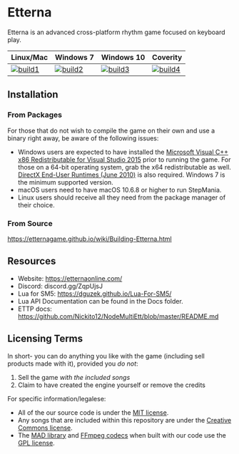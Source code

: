 Etterna
=========

Etterna is an advanced cross-platform rhythm game focused on keyboard play.

| Linux/Mac         | Windows 7         | Windows 10        | Coverity          |
|-------------------|-------------------|-------------------|-------------------|
| [![build1][]][build-link-travis] | [![build2][]][build-link-app] | [![build3][]][build-link-app] | [![build4][]][build-link-cover] |

[build1]: https://travis-ci.org/etternagame/etterna.svg?branch=develop
[build2]: https://appveyor-matrix-badges.herokuapp.com/repos/Nickito12/etterna/branch/develop/1
[build3]: https://appveyor-matrix-badges.herokuapp.com/repos/Nickito12/etterna/branch/develop/2
[build4]: https://img.shields.io/coverity/scan/12978.svg
[build-link-travis]: https://travis-ci.org/etternagame/etterna
[build-link-app]: https://ci.appveyor.com/project/Nickito12/etterna
[build-link-cover]: https://scan.coverity.com/projects/etternagame-etterna

## Installation
### From Packages

For those that do not wish to compile the game on their own and use a binary right away, be aware of the following issues:

* Windows users are expected to have installed the [Microsoft Visual C++ x86 Redistributable for Visual Studio 2015](http://www.microsoft.com/en-us/download/details.aspx?id=48145) prior to running the game. For those on a 64-bit operating system, grab the x64 redistributable as well. [DirectX End-User Runtimes (June 2010)](http://www.microsoft.com/en-us/download/details.aspx?id=8109) is also required. Windows 7 is the minimum supported version.
* macOS users need to have macOS 10.6.8 or higher to run StepMania.
* Linux users should receive all they need from the package manager of their choice.

### From Source
https://etternagame.github.io/wiki/Building-Etterna.html


## Resources

* Website: https://etternaonline.com/
* Discord: discord.gg/ZqpUjsJ
* Lua for SM5: https://dguzek.github.io/Lua-For-SM5/
* Lua API Documentation can be found in the Docs folder.
* ETTP docs: https://github.com/Nickito12/NodeMultiEtt/blob/master/README.md

## Licensing Terms

In short- you can do anything you like with the game (including sell products made with it), provided you *do not*:

1. Sell the game *with the included songs*
2. Claim to have created the engine yourself or remove the credits

For specific information/legalese:

* All of the our source code is under the [MIT license](http://opensource.org/licenses/MIT).
* Any songs that are included within this repository are under the [Creative Commons license](https://creativecommons.org/).
* The [MAD library](http://www.underbit.com/products/mad/) and [FFmpeg codecs](https://www.ffmpeg.org/) when built with our code use the [GPL license](http://www.gnu.org).
